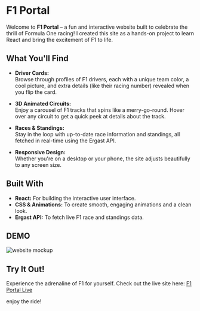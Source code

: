 # F1 Portal

Welcome to **F1 Portal** – a fun and interactive website built to celebrate the thrill of Formula One racing! I created this site as a hands-on project to learn React and bring the excitement of F1 to life.

## What You'll Find

- **Driver Cards:**  
  Browse through profiles of F1 drivers, each with a unique team color, a cool picture, and extra details (like their racing number) revealed when you flip the card.

- **3D Animated Circuits:**  
  Enjoy a carousel of F1 tracks that spins like a merry-go-round. Hover over any circuit to get a quick peek at details about the track.

- **Races & Standings:**  
  Stay in the loop with up-to-date race information and standings, all fetched in real-time using the Ergast API.

- **Responsive Design:**  
  Whether you're on a desktop or your phone, the site adjusts beautifully to any screen size.

## Built With

- **React:** For building the interactive user interface.
- **CSS & Animations:** To create smooth, engaging animations and a clean look.
- **Ergast API:** To fetch live F1 race and standings data.

## DEMO

![website mockup](https://github.com/user-attachments/assets/33b1228b-573c-403a-b502-06bd529e32ba)

## Try It Out!

Experience the adrenaline of F1 for yourself. Check out the live site here: [F1 Portal Live](https://formula1-website-5xarotg4f-rawans-projects-9230ed37.vercel.app/)

enjoy the ride!
